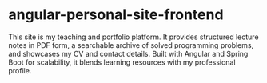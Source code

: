 # angular-personal-site-frontend
This site is my teaching and portfolio platform. It provides structured lecture notes in PDF form, a searchable archive of solved programming problems, and showcases my CV and contact details. Built with Angular and Spring Boot for scalability, it blends learning resources with my professional profile.
